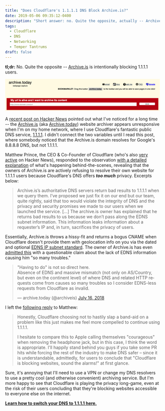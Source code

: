 ```yaml
---
title: "Does Cloudflare's 1.1.1.1 DNS Block Archive.is?"
date: 2019-05-06 09:35:12-0400
description: "Short answer: no. Quite the opposite, actually -- Archive.is is intentionally blocking 1.1.1.1 users. Here's why."
tags:
  - Cloudflare
  - DNS
  - Networking
  - Temper Tantrums
draft: false
---
```


**tl;dr:** No. Quite the opposite -- [Archive.is](https://archive.is/) is intentionally blocking 1.1.1.1 users.

![](images/archive-is.png)

A [recent post on Hacker News](https://news.ycombinator.com/item?id=19828317) pointed out what I've noticed for a long time -- the [Archive.is](https://archive.is/) (aka [Archive.today](https://archive.today/)) website archiver appears unresponsive when I'm on my home network, where I use Cloudflare's fantastic public DNS service, [1.1.1.1](https://1.1.1.1/). I didn't connect the two variables until I read this post, where somebody noticed that the Archive.is domain resolves for Google's 8.8.8.8 DNS, but not 1.1.1.1.

Matthew Prince, the CEO & Co-Founder of Cloudflare (who's also [very active](https://news.ycombinator.com/user?id=eastdakota) on Hacker News), responded to the observation [with a detailed explanation](https://news.ycombinator.com/item?id=19828702) of what's happening behind-the-scenes, revealing that the owners of Archive.is are actively refusing to resolve their own website for 1.1.1.1 users because Cloudflare's DNS offers ***too much*** privacy. Excerpts below:

> Archive.is’s authoritative DNS servers return bad results to 1.1.1.1 when we query them. I’ve proposed we just fix it on our end but our team, quite rightly, said that too would violate the integrity of DNS and the privacy and security promises we made to our users when we launched the service. [...] The archive.is owner has explained that he returns bad results to us because we don’t pass along the EDNS subnet information. This information leaks information about a requester’s IP and, in turn, sacrifices the privacy of users. 

Essentially, Archive.is throws a hissy-fit and returns a bogus CNAME when Cloudflare doesn't provide them with geolocation info on you via the dated and optional [EDNS IP subnet standard](https://tools.ietf.org/html/rfc6891). The owner of Archive.is has even [admitted this](https://twitter.com/archiveis/status/1018691421182791680) with a questionable claim about the lack of EDNS information causing him "so many troubles."

<blockquote class="twitter-tweet" data-dnt="true"><p lang="en" dir="ltr">&quot;Having to do&quot; is not so direct here.<br>Absence of EDNS and massive mismatch (not only on AS/Country, but even on the continent level) of where DNS and related HTTP requests come from causes so many troubles so I consider EDNS-less requests from Cloudflare as invalid.</p>&mdash; archive.today (@archiveis) <a href="https://twitter.com/archiveis/status/1018691421182791680?ref_src=twsrc%5Etfw">July 16, 2018</a></blockquote> <script async src="https://platform.twitter.com/widgets.js" charset="utf-8"></script> 

I left the [following reply](https://news.ycombinator.com/item?id=19828898) to Matthew:

> Honestly, Cloudflare choosing not to hastily slap a band-aid on a problem like this just makes me feel more compelled to continue using 1.1.1.1.
> 
> I hesitate to compare this to Apple calling themselves "courageous" when removing the headphone jack, but in this case, I think the word is appropriate. I'll happily stand behind you guys if you take some PR hits while forcing the rest of the industry to make DNS safer – since it is understandable, admittedly, for users to conclude that "Cloudflare is blocking websites, sound the alarms!" at first glance.

Sure, it's annoying that I'll need to use a VPN or change my DNS resolvers to use a pretty cool (and otherwise convenient) archiving service. But I'm more happy to see that Cloudflare is playing the privacy long-game, even at the risk of their users concluding that they're blocking websites accessible to everyone else on the internet.

[**Learn how to switch your DNS to 1.1.1.1 here.**](https://1.1.1.1/dns/)